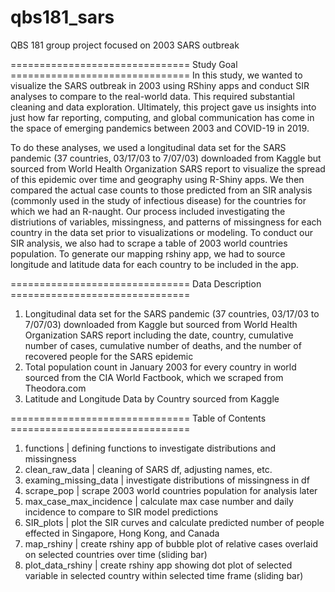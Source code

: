 # qbs181_sars
QBS 181 group project focused on 2003 SARS outbreak

=============================== Study Goal ===============================
In this study, we wanted to visualize the SARS outbreak in 2003 using RShiny apps and conduct SIR analyses to compare to the real-world data. This required substantial cleaning and data exploration. Ultimately, this project gave us insights into just how far reporting, computing, and global communication has come in the space of emerging pandemics between 2003 and COVID-19 in 2019. 

To do these analyses, we used a longitudinal data set for the SARS pandemic (37 countries, 03/17/03 to 7/07/03) downloaded from Kaggle but sourced from World Health Organization SARS report to visualize the spread of this epidemic over time and geography using R-Shiny apps. We then compared the actual case counts to those predicted from an SIR analysis (commonly used in the study of infectious disease) for the countries for which we had an R-naught. Our process included investigating the distriutions of variables, missingness, and patterns of missingness for each country in the data set prior to visualizations or modeling. To conduct our SIR analysis, we also had to scrape a table of 2003 world countries population. To generate our mapping rshiny app, we had to source longitude and latitude data for each country to be included in the app.

=============================== Data Description ===============================
1. Longitudinal data set for the SARS pandemic (37 countries, 03/17/03 to 7/07/03) downloaded from Kaggle but sourced from World Health Organization SARS report
including the date, country, cumulative number of cases, cumulative number of deaths, and the number of recovered people for the SARS epidemic
2. Total population count in January 2003 for every country in world sourced from the CIA World Factbook, which we scraped from Theodora.com
3. Latitude and Longitude Data by Country sourced from Kaggle

=============================== Table of Contents ===============================
1. functions              | defining functions to investigate distributions and missingness
2. clean_raw_data         | cleaning of SARS df, adjusting names, etc.
3. examing_missing_data   | investigate distributions of missingness in df
4. scrape_pop             | scrape 2003 world countries population for analysis later
5. max_case_max_incidence | calculate max case number and daily incidence to compare to SIR model predictions
6. SIR_plots              | plot the SIR curves and calculate predicted number of people effected in Singapore, Hong Kong, and Canada
7. map_rshiny             | create rshiny app of bubble plot of relative cases overlaid on selected countries over time (sliding bar)
8. plot_data_rshiny       | create rshiny app showing dot plot of selected variable in selected country within selected time frame (sliding bar) 

